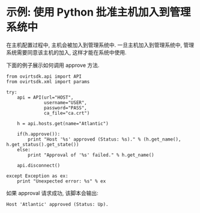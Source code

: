 # 示例: 使用 Python 批准主机加入到管理系统中

在主机配置过程中, 主机会被加入到管理系统中. 一旦主机加入到管理系统中,
管理系统需要同意该主机的加入, 这样才能在系统中使用.

下面的例子展示如何调用 approve 方法.

            
    from ovirtsdk.api import API
    from ovirtsdk.xml import params

    try:
        api = API(url="HOST",
                  username="USER",
                  password="PASS",
                  ca_file="ca.crt")

        h = api.hosts.get(name="Atlantic")

        if(h.approve()):
            print "Host '%s' approved (Status: %s)." % (h.get_name(), h.get_status().get_state())
        else:
            print "Approval of '%s' failed." % h.get_name()

        api.disconnect()

    except Exception as ex:
        print "Unexpected error: %s" % ex
            
          

如果 approval 请求成功, 该脚本会输出:

    Host 'Atlantic' approved (Status: Up).
          

